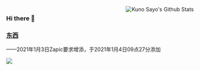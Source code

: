 <img src="https://github-readme-stats.vercel.app/api/top-langs/?username=KunoSayo&hide=mcfunction" align="right" alt="Kuno Sayo's Github Stats" />  

### Hi there 👋

### [东西](https://github.com/euOnmyoji/euOnmyoji/issues/1)
——2021年1月3日Zapic要求增添，于2021年1月4日09点27分添加


![](https://github-readme-stats.vercel.app/api?username=KunoSayo&show_icons=true)
